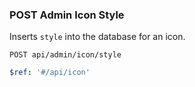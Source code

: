 ### POST Admin Icon Style

Inserts `style` into the database for an icon.

```text
POST api/admin/icon/style
```

```yaml
$ref: '#/api/icon'
```